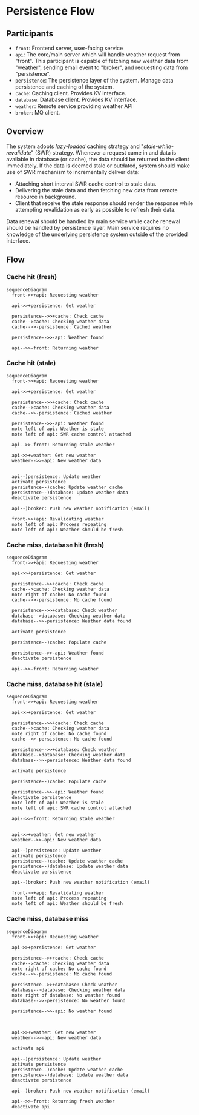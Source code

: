 # Persistence Flow

## Participants

- `front`: Frontend server, user-facing service
- `api`: The core/main server which will handle weather request from "front". This participant is capable of fetching new weather data from "weather", sending email event to "broker", and requesting data from "persistence".
- `persistence`: The persistence layer of the system. Manage data persistence and caching of the system.
- `cache`: Caching client. Provides KV interface.
- `database`: Database client. Provides KV interface.
- `weather`: Remote service providing weather API
- `broker`: MQ client.

## Overview

The system adopts *lazy-loaded* caching strategy and "*stale-while-revalidate*" (SWR) strategy. 
Whenever a request came in and data is available in database (or cache), the data should be returned to the client immediately. 
If the data is deemed stale or outdated, system should make use of SWR mechanism to incrementally deliver data: 
  
  - Attaching short interval SWR cache control to stale data.
  - Delivering the stale data and then fetching new data from remote resource in background. 
  - Client that receive the stale response should render the response while attempting revalidation as early as possible to refresh their data.

Data renewal should be handled by main service while cache renewal should be handled by persistence layer. Main service requires no knowledge of the underlying persistence system outside of the provided interface.

## Flow

### Cache hit (fresh)

```mermaid
sequenceDiagram
  front->>+api: Requesting weather

  api->>+persistence: Get weather

  persistence-->>+cache: Check cache
  cache-->cache: Checking weather data
  cache-->>-persistence: Cached weather

  persistence-->>-api: Weather found

  api-->>-front: Returning weather
```

### Cache hit (stale)

```mermaid
sequenceDiagram
  front->>+api: Requesting weather

  api->>+persistence: Get weather

  persistence-->>+cache: Check cache
  cache-->cache: Checking weather data
  cache-->>-persistence: Cached weather

  persistence-->>-api: Weather found
  note left of api: Weather is stale
  note left of api: SWR cache control attached

  api-->>-front: Returning stale weather

  api->>+weather: Get new weather
  weather-->>-api: New weather data


  api--)persistence: Update weather
  activate persistence
  persistence--)cache: Update weather cache
  persistence--)database: Update weather data
  deactivate persistence
  
  api--)broker: Push new weather notification (email)

  front->>+api: Revalidating weather
  note left of api: Process repeating
  note left of api: Weather should be fresh

```

### Cache miss, database hit (fresh)

```mermaid
sequenceDiagram
  front->>+api: Requesting weather

  api->>+persistence: Get weather

  persistence-->>+cache: Check cache
  cache-->cache: Checking weather data
  note right of cache: No cache found
  cache-->>-persistence: No cache found

  persistence-->>+database: Check weather
  database-->database: Checking weather data
  database-->>-persistence: Weather data found

  activate persistence

  persistence--)cache: Populate cache

  persistence-->>-api: Weather found
  deactivate persistence

  api-->>-front: Returning weather
```

### Cache miss, database hit (stale)

```mermaid
sequenceDiagram
  front->>+api: Requesting weather

  api->>+persistence: Get weather

  persistence-->>+cache: Check cache
  cache-->cache: Checking weather data
  note right of cache: No cache found
  cache-->>-persistence: No cache found

  persistence-->>+database: Check weather
  database-->database: Checking weather data
  database-->>-persistence: Weather data found

  activate persistence

  persistence--)cache: Populate cache

  persistence-->>-api: Weather found
  deactivate persistence
  note left of api: Weather is stale
  note left of api: SWR cache control attached

  api-->>-front: Returning stale weather

  
  api->>+weather: Get new weather
  weather-->>-api: New weather data

  api--)persistence: Update weather
  activate persistence
  persistence--)cache: Update weather cache
  persistence--)database: Update weather data
  deactivate persistence
  
  api--)broker: Push new weather notification (email)

  front->>+api: Revalidating weather
  note left of api: Process repeating
  note left of api: Weather should be fresh
```

### Cache miss, database miss

```mermaid
sequenceDiagram
  front->>+api: Requesting weather

  api->>+persistence: Get weather

  persistence-->>+cache: Check cache
  cache-->cache: Checking weather data
  note right of cache: No cache found
  cache-->>-persistence: No cache found

  persistence-->>+database: Check weather
  database-->database: Checking weather data
  note right of database: No weather found
  database-->>-persistence: No weather found

  persistence-->>-api: No weather found


  
  api->>+weather: Get new weather
  weather-->>-api: New weather data

  activate api

  api--)persistence: Update weather
  activate persistence
  persistence--)cache: Update weather cache
  persistence--)database: Update weather data
  deactivate persistence
  
  api--)broker: Push new weather notification (email)

  api-->>-front: Returning fresh weather
  deactivate api
```
